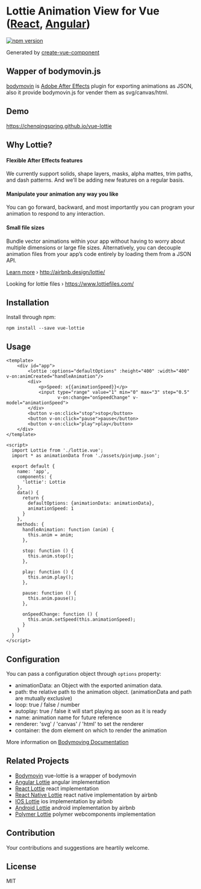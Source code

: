 # Lottie Animation View for Vue ([React](https://github.com/chenqingspring/react-lottie), [Angular](https://github.com/chenqingspring/ng-lottie))

[![npm version](https://badge.fury.io/js/vue-lottie.svg)](http://badge.fury.io/js/vue-lottie)

Generated by [create-vue-component](https://github.com/chenqingspring/create-vue-component)

## Wapper of bodymovin.js

[bodymovin](https://github.com/bodymovin/bodymovin) is [Adobe After Effects](http://www.adobe.com/products/aftereffects.html) plugin for exporting animations as JSON, also it provide bodymovin.js for vender them as svg/canvas/html.

## Demo
https://chenqingspring.github.io/vue-lottie

## Why Lottie?

#### Flexible After Effects features
We currently support solids, shape layers, masks, alpha mattes, trim paths, and dash patterns. And we’ll be adding new features on a regular basis.

#### Manipulate your animation any way you like
You can go forward, backward, and most importantly you can program your animation to respond to any interaction.

#### Small file sizes
Bundle vector animations within your app without having to worry about multiple dimensions or large file sizes. Alternatively, you can decouple animation files from your app’s code entirely by loading them from a JSON API.

[Learn more](http://airbnb.design/introducing-lottie/) › http://airbnb.design/lottie/

Looking for lottie files › https://www.lottiefiles.com/


## Installation

Install through npm:
```
npm install --save vue-lottie
```

## Usage

```vue
<template>
    <div id="app">
        <lottie :options="defaultOptions" :height="400" :width="400" v-on:animCreated="handleAnimation"/>
        <div>
            <p>Speed: x{{animationSpeed}}</p>
            <input type="range" value="1" min="0" max="3" step="0.5"
                   v-on:change="onSpeedChange" v-model="animationSpeed">
        </div>
        <button v-on:click="stop">stop</button>
        <button v-on:click="pause">pause</button>
        <button v-on:click="play">play</button>
    </div>
</template>

<script>
  import Lottie from './lottie.vue';
  import * as animationData from './assets/pinjump.json';

  export default {
    name: 'app',
    components: {
      'lottie': Lottie
    },
    data() {
      return {
        defaultOptions: {animationData: animationData},
        animationSpeed: 1
      }
    },
    methods: {
      handleAnimation: function (anim) {
        this.anim = anim;
      },

      stop: function () {
        this.anim.stop();
      },

      play: function () {
        this.anim.play();
      },

      pause: function () {
        this.anim.pause();
      },

      onSpeedChange: function () {
        this.anim.setSpeed(this.animationSpeed);
      }
    }
  }
</script>

```
## Configuration

You can pass a configuration object through `options` property:
* animationData: an Object with the exported animation data.
* path: the relative path to the animation object. (animationData and path are mutually exclusive)
* loop: true / false / number
* autoplay: true / false it will start playing as soon as it is ready
* name: animation name for future reference
* renderer: 'svg' / 'canvas' / 'html' to set the renderer
* container: the dom element on which to render the animation

More information on [Bodymoving Documentation](https://github.com/bodymovin/bodymovin)

## Related Projects

* [Bodymovin](https://github.com/bodymovin/bodymovin) vue-lottie is a wrapper of bodymovin
* [Angular Lottie](https://github.com/chenqingspring/ng-lottie) angular implementation
* [React Lottie](https://github.com/chenqingspring/react-lottie) react implementation
* [React Native Lottie](https://github.com/airbnb/lottie-react-native) react native implementation by airbnb
* [IOS Lottie](https://github.com/airbnb/lottie-ios) ios implementation by airbnb
* [Android Lottie](https://github.com/airbnb/lottie-android) android implementation by airbnb
* [Polymer Lottie](https://github.com/reemardelarosa/polymate) polymer webcomponents implementation

## Contribution

Your contributions and suggestions are heartily welcome.

## License
MIT
